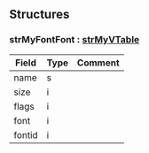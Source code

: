 ## Structures


### strMyFontFont : [strMyVTable](#strMyVTable)
|Field|Type|Comment|
| --- | --- | --- |
|name|s||
|size|i||
|flags|i||
|font|i||
|fontid|i||


